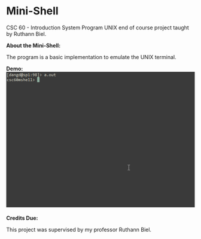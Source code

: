 # Mini-Shell
CSC 60 - Introduction System Program UNIX end of course project taught by Ruthann Biel.

<b>About the Mini-Shell:</b>
<p>The program is a basic implementation to emulate the UNIX terminal.</p>

<b>Demo:</b>
![](/MiniShellDemo.gif)
<br></br>
<b>Credits Due:</b>
    <p>This project was supervised by my professor Ruthann Biel.</p>
